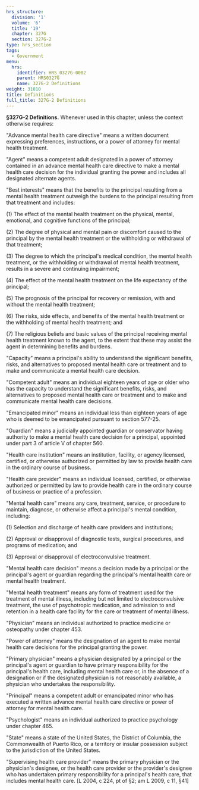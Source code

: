```yaml
---
hrs_structure:
  division: '1'
  volume: '6'
  title: '19'
  chapter: 327G
  section: 327G-2
type: hrs_section
tags:
  - Government
menu:
  hrs:
    identifier: HRS_0327G-0002
    parent: HRS0327G
    name: 327G-2 Definitions
weight: 31010
title: Definitions
full_title: 327G-2 Definitions
---
```

**§327G-2 Definitions.** Whenever used in this chapter, unless the context otherwise requires:

"Advance mental health care directive" means a written document expressing preferences, instructions, or a power of attorney for mental health treatment.

"Agent" means a competent adult designated in a power of attorney contained in an advance mental health care directive to make a mental health care decision for the individual granting the power and includes all designated alternate agents.

"Best interests" means that the benefits to the principal resulting from a mental health treatment outweigh the burdens to the principal resulting from that treatment and includes:

(1) The effect of the mental health treatment on the physical, mental, emotional, and cognitive functions of the principal;

(2) The degree of physical and mental pain or discomfort caused to the principal by the mental health treatment or the withholding or withdrawal of that treatment;

(3) The degree to which the principal's medical condition, the mental health treatment, or the withholding or withdrawal of mental health treatment, results in a severe and continuing impairment;

(4) The effect of the mental health treatment on the life expectancy of the principal;

(5) The prognosis of the principal for recovery or remission, with and without the mental health treatment;

(6) The risks, side effects, and benefits of the mental health treatment or the withholding of mental health treatment; and

(7) The religious beliefs and basic values of the principal receiving mental health treatment known to the agent, to the extent that these may assist the agent in determining benefits and burdens.

"Capacity" means a principal's ability to understand the significant benefits, risks, and alternatives to proposed mental health care or treatment and to make and communicate a mental health care decision.

"Competent adult" means an individual eighteen years of age or older who has the capacity to understand the significant benefits, risks, and alternatives to proposed mental health care or treatment and to make and communicate mental health care decisions.

"Emancipated minor" means an individual less than eighteen years of age who is deemed to be emancipated pursuant to section 577-25.

"Guardian" means a judicially appointed guardian or conservator having authority to make a mental health care decision for a principal, appointed under part 3 of article V of chapter 560.

"Health care institution" means an institution, facility, or agency licensed, certified, or otherwise authorized or permitted by law to provide health care in the ordinary course of business.

"Health care provider" means an individual licensed, certified, or otherwise authorized or permitted by law to provide health care in the ordinary course of business or practice of a profession.

"Mental health care" means any care, treatment, service, or procedure to maintain, diagnose, or otherwise affect a principal's mental condition, including:

(1) Selection and discharge of health care providers and institutions;

(2) Approval or disapproval of diagnostic tests, surgical procedures, and programs of medication; and

(3) Approval or disapproval of electroconvulsive treatment.

"Mental health care decision" means a decision made by a principal or the principal's agent or guardian regarding the principal's mental health care or mental health treatment.

"Mental health treatment" means any form of treatment used for the treatment of mental illness, including but not limited to electroconvulsive treatment, the use of psychotropic medication, and admission to and retention in a health care facility for the care or treatment of mental illness.

"Physician" means an individual authorized to practice medicine or osteopathy under chapter 453.

"Power of attorney" means the designation of an agent to make mental health care decisions for the principal granting the power.

"Primary physician" means a physician designated by a principal or the principal's agent or guardian to have primary responsibility for the principal's health care, including mental health care or, in the absence of a designation or if the designated physician is not reasonably available, a physician who undertakes the responsibility.

"Principal" means a competent adult or emancipated minor who has executed a written advance mental health care directive or power of attorney for mental health care.

"Psychologist" means an individual authorized to practice psychology under chapter 465.

"State" means a state of the United States, the District of Columbia, the Commonwealth of Puerto Rico, or a territory or insular possession subject to the jurisdiction of the United States.

"Supervising health care provider" means the primary physician or the physician's designee, or the health care provider or the provider's designee who has undertaken primary responsibility for a principal's health care, that includes mental health care. [L 2004, c 224, pt of §2; am L 2009, c 11, §41]